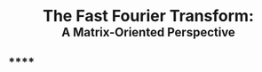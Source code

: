 <div style="text-align: center;">
  <h1 style="margin: 0;">The Fast Fourier Transform:</h1>
  <h2 style="margin: 0;">A Matrix-Oriented Perspective</h2>
</div>

## ****